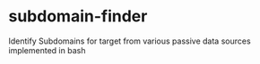 # subdomain-finder
Identify Subdomains for target from various passive data sources implemented in bash
